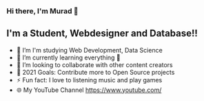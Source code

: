 ### Hi there, I'm Murad 👋

## I'm a Student, Webdesigner and Database!!

- 🔭 I’m I'm studying Web Development, Data Science
- 🌱 I’m currently learning everything 🤣
- 👯 I’m looking to collaborate with other content creators
- 🥅 2021 Goals: Contribute more to Open Source projects
- ⚡ Fun fact: I love to listening music and play games
- 🌐 My YouTube Channel https://www.youtube.com/
